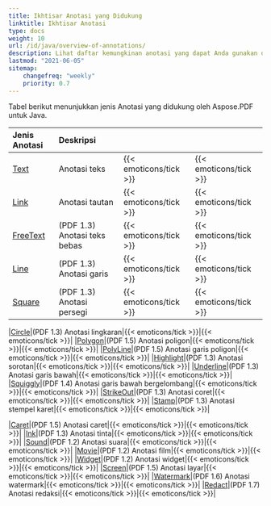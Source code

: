 ```yaml
---
title: Ikhtisar Anotasi yang Didukung
linktitle: Ikhtisar Anotasi
type: docs
weight: 10
url: /id/java/overview-of-annotations/
description: Lihat daftar kemungkinan anotasi yang dapat Anda gunakan dengan Aspose.PDF untuk Java.
lastmod: "2021-06-05"
sitemap:
    changefreq: "weekly"
    priority: 0.7
---
```


Tabel berikut menunjukkan jenis Anotasi yang didukung oleh Aspose.PDF untuk Java.

|**Jenis Anotasi**|**Deskripsi**| | |
| :- | :- | :- | :- |
|[Text](/pdf/id/java/text-annotation/)|Anotasi teks|{{< emoticons/tick >}}|{{< emoticons/tick >}} |
|[Link](/pdf/id/java/extra-annotations/)|Anotasi tautan|{{< emoticons/tick >}}|{{< emoticons/tick >}} |
|[FreeText](/pdf/id/java/text-annotation/)|(PDF 1.3) Anotasi teks bebas|{{< emoticons/tick >}}|{{< emoticons/tick >}}|
|[Line](/pdf/id/java/figures-annotation/)|(PDF 1.3) Anotasi garis|{{< emoticons/tick >}}|{{< emoticons/tick >}}|
|[Square](/pdf/id/java/figures-annotation/)|(PDF 1.3) Anotasi persegi|{{< emoticons/tick >}}|{{< emoticons/tick >}}|

|[Circle](/pdf/id/java/figures-annotation/)|(PDF 1.3) Anotasi lingkaran|{{< emoticons/tick >}}|{{< emoticons/tick >}}|
|[Polygon](/pdf/id/java/figures-annotation/)|(PDF 1.5) Anotasi poligon|{{< emoticons/tick >}}|{{< emoticons/tick >}}|
|[PolyLine](/pdf/id/java/figures-annotation/)|(PDF 1.5) Anotasi garis poligon|{{< emoticons/tick >}}|{{< emoticons/tick >}}|
|[Highlight](/pdf/id/java/highlights-annotation/)|(PDF 1.3) Anotasi sorotan|{{< emoticons/tick >}}|{{< emoticons/tick >}}|
|[Underline](/pdf/id/java/highlights-annotation/)|(PDF 1.3) Anotasi garis bawah|{{< emoticons/tick >}}|{{< emoticons/tick >}}|
|[Squiggly](/pdf/id/java/highlights-annotation/)|(PDF 1.4) Anotasi garis bawah bergelombang|{{< emoticons/tick >}}|{{< emoticons/tick >}}|
|[StrikeOut](/pdf/id/java/highlights-annotation/)|(PDF 1.3) Anotasi coret|{{< emoticons/tick >}}|{{< emoticons/tick >}}|
|[Stamp](/pdf/id/java/stamping/)|(PDF 1.3) Anotasi stempel karet|{{< emoticons/tick >}}|{{< emoticons/tick >}}|

|[Caret](/pdf/id/java/extra-annotations/)|(PDF 1.5) Anotasi caret|{{< emoticons/tick >}}|{{< emoticons/tick >}}|
|[Ink](/pdf/id/java/ink-annotation/)|(PDF 1.3) Anotasi tinta|{{< emoticons/tick >}}|{{< emoticons/tick >}}|
|[Sound](/pdf/id/java/multimedia-annotation/)|(PDF 1.2) Anotasi suara|{{< emoticons/tick >}}|{{< emoticons/tick >}}|
|[Movie](/pdf/id/java/multimedia-annotation/)|(PDF 1.2) Anotasi film|{{< emoticons/tick >}}|{{< emoticons/tick >}}|
|[Widget](/pdf/id/java/multimedia-annotation/)|(PDF 1.2) Anotasi widget|{{< emoticons/tick >}}|{{< emoticons/tick >}}|
|[Screen](/pdf/id//java/multimedia-annotation/)|(PDF 1.5) Anotasi layar|{{< emoticons/tick >}}|{{< emoticons/tick >}}|
|[Watermark](/pdf/id/java/sticky-annotations/)|(PDF 1.6) Anotasi watermark|{{< emoticons/tick >}}|{{< emoticons/tick >}}|
|[Redact](/pdf/id/java/extra-annotations/)|(PDF 1.7) Anotasi redaksi|{{< emoticons/tick >}}|{{< emoticons/tick >}}|